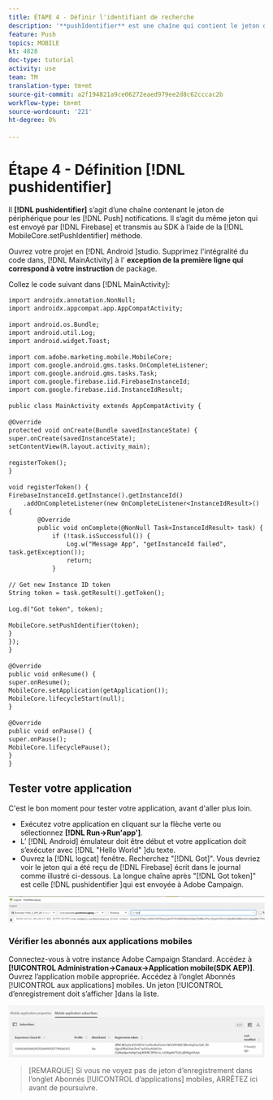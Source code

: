 ```yaml
---
title: ÉTAPE 4 - Définir l'identifiant de recherche
description: '**pushIdentifier** est une chaîne qui contient le jeton de périphérique pour les notifications Push. Il s’agit du même jeton envoyé par Firebase et transmis au SDK à l’aide de la méthode MobileCore.setPushIdentifier.'
feature: Push
topics: MOBILE
kt: 4828
doc-type: tutorial
activity: use
team: TM
translation-type: tm+mt
source-git-commit: a2f194821a9ce06272eaed979ee2d8c62cccac2b
workflow-type: tm+mt
source-wordcount: '221'
ht-degree: 0%

---
```


# Étape 4 - Définition [!DNL pushidentifier]

Il **[!DNL pushidentifier]** s’agit d’une chaîne contenant le jeton de périphérique pour les [!DNL Push] notifications. Il s’agit du même jeton qui est envoyé par [!DNL Firebase] et transmis au SDK à l’aide de la [!DNL MobileCore.setPushIdentifier] méthode.

Ouvrez votre projet en [!DNL Android ]studio. Supprimez l&#39;intégralité du code dans, [!DNL MainActivity] à l&#39; **exception de la première ligne qui correspond à votre instruction** de package.

Collez le code suivant dans [!DNL MainActivity]:

```java{.line-numbers}
import androidx.annotation.NonNull;
import androidx.appcompat.app.AppCompatActivity;

import android.os.Bundle;
import android.util.Log;
import android.widget.Toast;

import com.adobe.marketing.mobile.MobileCore;
import com.google.android.gms.tasks.OnCompleteListener;
import com.google.android.gms.tasks.Task;
import com.google.firebase.iid.FirebaseInstanceId;
import com.google.firebase.iid.InstanceIdResult;

public class MainActivity extends AppCompatActivity {

@Override
protected void onCreate(Bundle savedInstanceState) {
super.onCreate(savedInstanceState);
setContentView(R.layout.activity_main);

registerToken();
}

void registerToken() {
FirebaseInstanceId.getInstance().getInstanceId()
    .addOnCompleteListener(new OnCompleteListener<InstanceIdResult>() {
        @Override
        public void onComplete(@NonNull Task<InstanceIdResult> task) {
            if (!task.isSuccessful()) {
                Log.w("Message App", "getInstanceId failed", task.getException());
                return;
            }

// Get new Instance ID token
String token = task.getResult().getToken();

Log.d("Got token", token);

MobileCore.setPushIdentifier(token);
}
});
}

@Override
public void onResume() {
super.onResume();
MobileCore.setApplication(getApplication());
MobileCore.lifecycleStart(null);
}

@Override
public void onPause() {
super.onPause();
MobileCore.lifecyclePause();
}
}
```

## Tester votre application

C&#39;est le bon moment pour tester votre application, avant d&#39;aller plus loin.

* Exécutez votre application en cliquant sur la flèche verte ou sélectionnez **[!DNL Run->Run'app']**.
* L’ [!DNL Android] émulateur doit être début et votre application doit s’exécuter avec [!DNL "Hello World" ]du texte.
* Ouvrez la [!DNL logcat] fenêtre. Recherchez &quot;[!DNL Got]&quot;. Vous devriez voir le jeton qui a été reçu de [!DNL Firebase] écrit dans le journal comme illustré ci-dessous. La longue chaîne après &quot;[!DNL Got token]&quot; est celle [!DNL pushidentifier ]qui est envoyée à Adobe Campaign.

![logcat-token](assets/logcat-got-token.PNG)

### Vérifier les abonnés aux applications mobiles

Connectez-vous à votre instance Adobe Campaign Standard.
Accédez à **[!UICONTROL Administration->Canaux->Application mobile(SDK AEP)]**. Ouvrez l’application mobile appropriée. Accédez à l’onglet Abonnés [!UICONTROL aux applications] mobiles. Un jeton [!UICONTROL d’enregistrement doit s’afficher ]dans la liste.

![abonnés-applications-mobiles](assets/mobile-application-subscribers.PNG)

>[REMARQUE]
>Si vous ne voyez pas de jeton d’enregistrement dans l’onglet Abonnés [!UICONTROL d’applications] mobiles, ARRÊTEZ ici avant de poursuivre.
